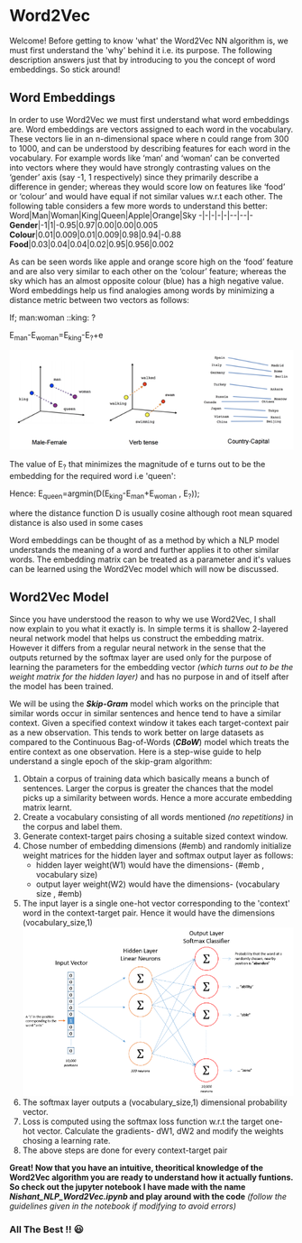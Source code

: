 # Word2Vec
Welcome! Before getting to know 'what' the Word2Vec NN algorithm is, we must first understand the 'why' behind it i.e. its purpose. The following description answers just that by introducing to you the concept of word embeddings. So stick around!
## Word Embeddings
In order to use Word2Vec we must first understand what word embeddings are. Word embeddings are vectors assigned to each word in the vocabulary. These vectors lie in an n-dimensional space where n could range from 300 to 1000, and can be understood by  describing features for each word in the vocabulary.</b>
For example words like ‘man’ and ‘woman’ can be converted into vectors where they would have strongly contrasting values on the ‘gender’ axis  (say -1, 1 respectively) since they primarily describe a difference in gender; whereas they would score low on features like ‘food’ or ‘colour’ and would have equal if not similar values w.r.t each other. The following table considers a few more words to understand this better:</b>
Word|Man|Woman|King|Queen|Apple|Orange|Sky
-|-|-|-|-|--|--|-
**Gender**|-1|1|-0.95|0.97|0.00|0.00|0.005
**Colour**|0.01|0.009|0.01|0.009|0.98|0.94|-0.88
**Food**|0.03|0.04|0.04|0.02|0.95|0.956|0.002</b>

As can be seen words like apple and orange score high on the ‘food’ feature and are also very similar to each other on the ‘colour’ feature; whereas the sky which has an almost opposite colour (blue) has a high negative value.
Word embeddings help us find analogies among words by minimizing a distance metric between two vectors as follows:</b>

If;  man:woman ::king: ?</b>

E<sub>man</sub>-E<sub>woman</sub>=E<sub>king</sub>-E<sub>?</sub>+e </b>

![](https://github.com/Nishant11769/Nishant_Word2Vec/blob/master/analogy.png)

The value of E<sub>?</sub> that minimizes the magnitude of e turns out to be the embedding for the required word i.e 'queen':</b>

Hence: E<sub>queen</sub>=argmin(D(E<sub>king</sub>-E<sub>man</sub>+E<sub>woman</sub> , E<sub>?</sub>)); </b>

where the distance function D is usually cosine although root mean squared distance is also used in some cases</b>

Word embeddings can be thought of as a method by which a NLP model understands the meaning of a word and further applies it to other similar words. The embedding matrix can be treated as a parameter and it's values can be learned using the Word2Vec model which will now be discussed.</b>

## Word2Vec Model
Since you have understood the reason to why we use Word2Vec, I shall now explain to you what it exactly is. In simple terms it is shallow
2-layered neural network model that helps us construct the embedding matrix. However it differs from a regular neural network in the sense
that the outputs returned by the softmax layer are used only for the purpose of learning the parameters for the embedding vector *(which turns
out to be the weight matrix for the hidden layer)* and has no purpose in and of itself after the model has been trained.</b>

We will be using the _**Skip-Gram**_ model which works on the principle that similar words occur in similar sentences and hence tend to have a similar
context. Given a specified context window it takes each target-context pair as a new observation. This tends to work better on large datasets as compared
to the Continuous Bag-of-Words (_**CBoW**_) model which treats the entire context as one observation. 
Here is a step-wise guide to help understand a single epoch of the skip-gram algorithm:</b>

1. Obtain a corpus of training data which basically means a bunch of sentences. Larger the corpus is greater the chances that the model picks up a
similarity between words. Hence a more accurate embedding matrix learnt.</b>
2. Create a vocabulary consisting of all words mentioned _(no repetitions)_ in the corpus and label them.</b>
3. Generate context-target pairs chosing a suitable sized context window.</b>
4. Chose number of embedding dimensions  (#emb) and randomly initialize weight matrices for the hidden layer and softmax output layer as follows:
    * hidden layer weight(W1) would have the dimensions- (#emb , vocabulary size)
    * output layer weight(W2) would have the dimensions- (vocabulary size , #emb)</b>
5. The input layer is a single one-hot vector corresponding to the 'context' word in the context-target pair. Hence it would have the dimensions (vocabulary_size,1)
![](https://github.com/Nishant11769/Nishant_Word2Vec/blob/master/Architecture.png)
6. The softmax layer outputs a (vocabulary_size,1) dimensional probability vector.</b>
7. Loss is computed using the softmax loss function w.r.t the target one-hot vector. Calculate the gradients- dW1, dW2 and modify the weights chosing a learning rate. </b>
8. The above steps are done for every context-target pair

**Great! Now that you have an intuitive, theoritical knowledge of the Word2Vec algorithm you are ready to understand
how it actually funtions. So check out the jupyter notebook I have made with the name _Nishant_NLP_Word2Vec.ipynb_ and play around with the code** _(follow the guidelines given in the notebook if modifying to avoid errors)_</b></b>

### All The Best !! :smiley:

